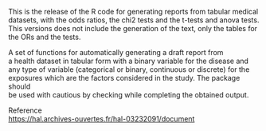 
This is the release of the R code for generating reports from tabular medical datasets,
with the odds ratios, the chi2 tests and the t-tests and anova tests. This versions does 
not include the generation of the text, only the tables for the ORs and the tests. <br /> 

A set of functions for automatically generating a draft report from <br /> 
a health dataset in tabular form with a binary variable for the disease and <br /> 
any type of variable (categorical or binary, continuous or discrete) for the <br /> 
exposures which are the factors considered in the study. The package should <br /> 
be used with cautious by checking while completing the obtained output. <br /> 

Reference  <br /> 
https://hal.archives-ouvertes.fr/hal-03232091/document
